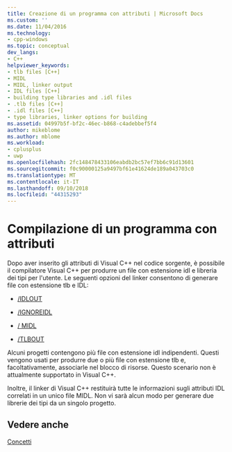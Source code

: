 ```yaml
---
title: Creazione di un programma con attributi | Microsoft Docs
ms.custom: ''
ms.date: 11/04/2016
ms.technology:
- cpp-windows
ms.topic: conceptual
dev_langs:
- C++
helpviewer_keywords:
- tlb files [C++]
- MIDL
- MIDL, linker output
- IDL files [C++]
- building type libraries and .idl files
- .tlb files [C++]
- .idl files [C++]
- type libraries, linker options for building
ms.assetid: 04997b5f-bf2c-46ec-b868-c4adebbef5f4
author: mikeblome
ms.author: mblome
ms.workload:
- cplusplus
- uwp
ms.openlocfilehash: 2fc148478433106eabdb2bc57ef7bb6c91d13601
ms.sourcegitcommit: f0c90000125a9497bf61e41624de189a043703c0
ms.translationtype: MT
ms.contentlocale: it-IT
ms.lasthandoff: 09/10/2018
ms.locfileid: "44315293"
---
```

# <a name="building-an-attributed-program"></a>Compilazione di un programma con attributi

Dopo aver inserito gli attributi di Visual C++ nel codice sorgente, è possibile il compilatore Visual C++ per produrre un file con estensione idl e libreria dei tipi per l'utente. Le seguenti opzioni del linker consentono di generare file con estensione tlb e IDL:

- [/IDLOUT](../build/reference/idlout-name-midl-output-files.md)

- [/IGNOREIDL](../build/reference/ignoreidl-don-t-process-attributes-into-midl.md)

- [/ MIDL](../build/reference/midl-specify-midl-command-line-options.md)

- [/TLBOUT](../build/reference/tlbout-name-dot-tlb-file.md)

Alcuni progetti contengono più file con estensione idl indipendenti. Questi vengono usati per produrre due o più file con estensione tlb e, facoltativamente, associarle nel blocco di risorse. Questo scenario non è attualmente supportato in Visual C++.

Inoltre, il linker di Visual C++ restituirà tutte le informazioni sugli attributi IDL correlati in un unico file MIDL. Non vi sarà alcun modo per generare due librerie dei tipi da un singolo progetto.

## <a name="see-also"></a>Vedere anche

[Concetti](../windows/attributed-programming-concepts.md)